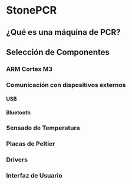 # StonePCR

## ¿Qué es una máquina de PCR?

## Selección de Componentes

### ARM Cortex M3

### Comunicación con dispositivos externos

#### USB

#### Bluetooth

### Sensado de Temperatura

### Placas de Peltier

### Drivers

### Interfaz de Usuario

